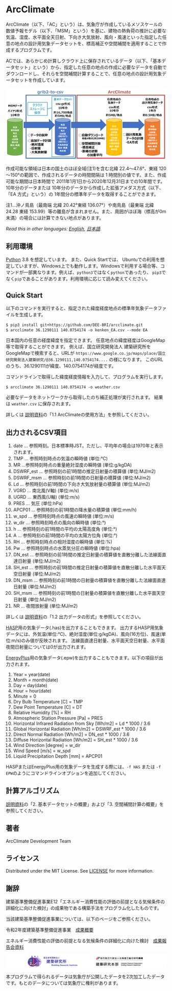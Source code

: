 # ArcClimate

ArcClimate（以下、「AC」という）は、気象庁が作成しているメソスケールの数値予報モデル（以下、「MSM」という）を基に、建物の熱負荷の推計に必要な気温、湿度、水平面全天日射、下向き大気放射、風向・風速といった指定した任意の地点の設計用気象データセットを、標高補正や空間補間を適用することで作成するプログラムです。

ACでは、あらかじめ計算しクラウド上に保存されているデータ（以下、「基本データセット」という）から、指定した任意の地点の作成に必要なデータを自動でダウンロードし、それらを空間補間計算することで、任意の地点の設計用気象データセットを作成しています。

![ArcClimate 気象データの作成の流れ](flow.png "ArcClimate 気象データの作成の流れ")

作成可能な領域は日本の国土のほぼ全域(注1)を含む北緯 22.4～47.6°、東経 120～150°の範囲で、作成されるデータの時間間隔は 1 時間別の値です。また、作成可能な期間は日本時間で 2011年1月1日から2020年12月31日までの10年間です。10年分のデータまたは 10年分のデータから作成した拡張アメダス方式（以下、「EA 方式」という）の 1年間分の標準年データを取得することができます。

注1…沖ノ鳥島（最南端 北緯 20.42°東経 136.07°）や南鳥島（最東端 北緯 24.28 東経 153.99）等の離島が含まれません。また、周囲がほぼ海（標高が0m 未満）の場合には計算できない地点があります。

*Read this in other languages: [English](README.md), [日本語](README.ja.md).*

## 利用環境 

[Python](htts://www.python.org/) 3.8 を想定しています。
また、Quick Startでは、 Ubuntuでの利用を想定していますが、Windows上でも動作します。Windowsで利用する場合等、コマンドが一部異なります。例えば、`python3`ではなく`python`であったり、 `pip3`でなく`pip`であることがあります。利用環境に応じて読み変えてください。


## Quick Start

以下のコマンドを実行すると、指定された緯度経度地点の標準年気象データファイルを生成します。

```
$ pip3 install git+https://github.com/DEE-BRI/arcclimate.git
$ arcclimate 36.1290111 140.0754174 -o kenken_EA.csv --mode EA 
```

日本国内の任意の経度緯度を指定できます。
任意地点の緯度経度はGoogleMap等で取得することができます。
例えば、国立研究開発法人 建築研究所をGoogleMapで検索すると、URLが
`https://www.google.co.jp/maps/place/国立研究開発法人建築研究/@36.1290111,140.0754174....` の様になります。
このURLのうち、36.1290111が緯度、140.0754174が経度です。

コマンドラインで取得した緯度経度情報を入力して、プログラムを実行します。
```
$ arcclimate 36.1290111 140.0754174 -o weather.csv
```

必要なデータをネットワークから取得したのち補正処理が実行されます。
結果は `weather.csv` に保存されます。


詳しくは [説明資料](ArcClimate気象データの説明_20220210.pdf)の「1.1 ArcClimateの使用方法」を参照してください。


## 出力されるCSV項目

1. date ... 参照時刻。日本標準時JST。ただし、平均年の場合は1970年と表示されます。
2. TMP ... 参照時刻時点の気温の瞬時値 (単位:℃)
3. MR ...参照時刻時点の重量絶対湿度の瞬時値 (単位:g/kgDA)
4. DSWRF_est ... 参照時刻の前1時間の推定日射量の積算値 (単位:MJ/m2)
5. DSWRF_msm ... 参照時刻の前1時間の日射量の積算値 (単位:MJ/m2)
6. Ld ... 参照時刻の前1時間の下向き大気放射量の積算値 (単位:MJ/m2)
7. VGRD ... 南北風(V軸) (単位:m/s)
8. UGRD ... 東西風(U軸) (単位:m/s)
9. PRES ... 気圧 (単位:hPa)
10. APCP01 ... 参照時刻の前1時間の降水量の積算値 (単位:mm/h)
11. w_spd ... 参照時刻時点の風速の瞬時値 (単位:m/s)
12. w_dir ... 参照時刻時点の風向の瞬時値 (単位:°)
13. h ... 参照時刻の前1時間の平均の太陽高度角 (単位:°)
14. A ... 参照時刻の前1時間の平均の太陽方位角 (単位:°)
15. RH ... 参照時刻時点の相対湿度の瞬時値 (単位:%)
16. Pw ... 参照時刻時点の水蒸気分圧の瞬時値 (単位:hpa)
17. DN_est ... 参照時刻の前1時間の推定日射量の積算値を直散分離した法線面直達日射量 (単位:MJ/m2)
18. SH_est ... 参照時刻の前1時間の推定日射量の積算値を直散分離した水平面天空日射量 (単位:MJ/m2)
19. DN_msm ... 参照時刻の前1時間の日射量の積算値を直散分離した法線面直達日射量 (単位:MJ/m2)
20. SH_msm ... 参照時刻の前1時間の日射量の積算値を直散分離した水平面天空日射量 (単位:MJ/m2)
21. NR ... 夜間放射量 (単位:MJ/m2)

詳しくは [説明資料](ArcClimate気象データの説明_20220210.pdf)の「1.2 出力データの形式」を参照してください。

[HASP](https://www.jabmee.or.jp/hasp/)用の気象データ(.has)を出力することもできます。
出力するHASP用気象データには、外気温(単位:℃)、絶対湿度(単位:g/kgDA)、風向(16方位)、風速(単位:m/s)のみ値が反映されます。
法線面直達日射量、水平面天空日射量、水平面夜間日射量については0が出力されます。

[EnergyPlus](https://energyplus.net/)用の気象データ(.epw)を出力することもできます。以下の項目が出力されます。
1. Year = year(date)
2. Month = month(date)
3. Day = day(date)
4. Hour = hour(date)
5. Minute = 0
6. Dry Bulb Temperature [C] = TMP
7. Dew Point Temperature [C] = DT
8. Relative Humidity [%] = RH
9. Atmospheric Station Pressure [Pa] = PRES
10. Horizontal Infrared Radiation from Sky [Wh/m2] = Ld * 1000 / 3.6
11. Global Horizontal Radiation [Wh/m2] = DSWRF_est * 1000 / 3.6
12. Direct Normal Radiation [Wh/m2] = DN_est * 1000 / 3.6
13. Diffuse Horizontal Radiation [Wh/m2] = SH_est * 1000 / 3.6
14. Wind Direction [degree] = w_dir
15. Wind Speed [m/s] = w_spd
16. Liquid Precipitation Depth [mm] = APCP01

HASPまたはEnergyPlus用の気象データを生成する際には、`-f HAS` または `-f EPW`のようにコマンドラインオプションを追加してください。

## 計算アルゴリズム

 [説明資料](ArcClimate気象データの説明_20220210.pdf)の「2. 基本データセットの概要」および「3. 空間補間計算の概要」を参照してください。


## 著者

ArcClimate Development Team

## ライセンス

Distributed under the MIT License. See [LICENSE](LICENSE.txt) for more information.

## 謝辞

建築基準整備促進事業E12「エネルギー消費性能の評価の前提となる気候条件の詳細化に向けた検討」の成果物である構築手法をプログラム化したものです。

当該建築基準整備促進事業については、以下のページをご参照ください。

令和2年度建築基準整備促進事業　[成果概要](https://www.mlit.go.jp/jutakukentiku/build/jutakukentiku_house_fr_000121.html)

エネルギー消費性能の評価の前提となる気候条件の詳細化に向けた検討　[成果報告会資料](https://www.mlit.go.jp/jutakukentiku/build/content/r2_kiseisoku_e12.pdf)

![logo_jp](logo_jp.png "研究機関")

本プログラムで得られるデータは気象庁が公開したデータを2次加工したデータです。もとのデータについては気象庁に権利があります。
